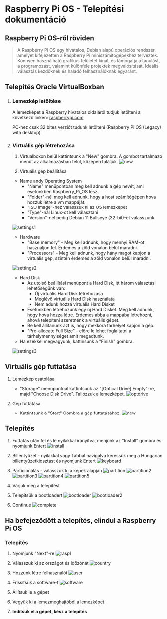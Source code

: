 # Raspberry Pi OS - Telepítési dokumentáció
## Raspberry Pi OS-ről röviden
>A Raspberry Pi OS egy hivatalos, Debian alapú operációs rendszer, amelyet kifejezetten a Raspberry Pi miniszámítógépekhez terveztek. Könnyen használható grafikus felületet kínál, és támogatja a tanulást, a programozást, valamint különféle projektek megvalósítását. Ideális választás kezdőknek és haladó felhasználóknak egyaránt.

## Telepítés Oracle VirtualBoxban 
1. ### Lemezkép letöltése 
    A lemezképet a Raspberry hivatalos oldaláról tudjuk letölteni a következő linken: [raspberrypi.com](https://www.raspberrypi.com/software/operating-systems/)
    
    PC-hez csak 32 bites verziót tudunk letölteni (Raspberry Pi OS (Legacy) with desktop)

2. ### Virtuális gép létrehozása
    1. Virtualboxon belül kattintsunk a "New" gombra. A gombot tartalmazó menüt az alkalmazásban felül, középen találjuk.
    ![new](Images/new.png)

    2. Virtuális gép beállítása
    * Name andy Operating System 
        * "Name" menüpontban meg kell adnunk a gép nevét, ami esetünkben Raspberry_Pi_OS lesz.<br>
        * "Folder"-nél meg kell adnunk, hogy a host számítógépen hova hozzuk létre a vm mappáját.<br>
        * "ISO Image"-hez válasszuk ki az OS lemezképét
        * "Type"-nál Linux-ot kell választani
        * "Version"-nél pedig Debian 11 Bullseye (32-bit)-et válasszunk

    ![settings1](images/vmsettings1.png)
    * Hardware
        * "Base memory" - Meg kell adnunk, hogy mennyi RAM-ot használjon fel. Érdemes a zöld vonalon belül maradni.
        * "Processors" - Meg kell adnunk, hogy hány magot kapjon a virtuális gép, szintén érdemes a zöld vonalon belül maradni.

    ![settings2](images/vmsettings2.png)

    * Hard Disk
        * Az utolsó beállítási menüpont a Hard Disk, itt három választási lehetőségünk van: 
            * Új virtuális Hard Disk létrehozása
            * Meglévő virtuális Hard Disk használata
            * Nem adunk hozzá virtuális Hard Disket
        * Esetünkben létrehozunk egy új Hard Disket. Meg kell adnunk, hogy hova hozza létre. Érdemes abba a mappába létrehozni, ahová telepíteni szeretnénk a virtuális gépet. 
        * Be kell állítanunk azt is, hogy mekkora tárhelyet kapjon a gép.
        * "Pre-allocate Full Size" - előre le lehet foglaltatni a tárhelymennyiséget amit megadtunk.
    * Ha ezekkel megvagyunk, kattinsunk a "Finish" gombra.

    ![settings3](images/vmsettings3.png)

## Virtuális gép futtatása 

1. Lemezkép csatolása
    * "Storage" menüpontnál kattintsunk az "[Optical Drive] Empty"-re, majd "Choose Disk Drive". Tallózzuk a lemezképet.
    ![optdrive](images/optdrive.png)

2. Gép futtatása
    * Kattintsunk a "Start" Gombra a gép futtatásához.
    ![new](images/new.png)

## Telepítés
1. Futtatás után fel és le nyilakkal irányítva, menjünk az "Install" gombra és nyomjunk Entert
![install](images/install.png)

2. Billentyűzet - nyilakkal vagy Tabbal navigálva keressük meg a Hungarian billentyűzetkiosztást és nyomjunk Entert
![keyboard](images/keyboard.png)

3. Particionálás - válasszuk ki a képek alapján
![partition](images/partition.png)
![partition2](images/partition2.png)
![partition3](images/partition3.png)
![partition4](images/partition4.png)
![partition5](images/partition5.png)

4. Várjuk meg a telepítést
5. Telepítsük a bootloadert
![bootloader](images/bootloader.png)
![bootloader2](images/bootloader2.png)
6. Continue
![complete](images/instcomplete.png)

## Ha befejeződött a telepítés, elindul a Raspberry Pi OS
### Telepítés
1. Nyomjunk "Next"-re
![rasp1](images/rasp1.png)

2. Válasszuk ki az országot és időzónát
![country](images/country.png)

3. Hozzunk létre felhasználót
![user](images/cruser.png)

4. Frissítsük a software-t
![software](images/updsoftware.png)

5. Állítsuk le a gépet
6. Vegyük ki a lemezmeghajtóból a lemezképet
7. **Indítsuk el a gépet, kész a telepítés**
